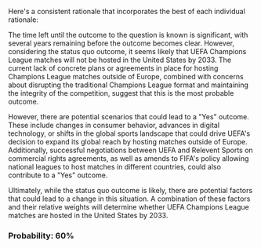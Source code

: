Here's a consistent rationale that incorporates the best of each individual rationale:

The time left until the outcome to the question is known is significant, with several years remaining before the outcome becomes clear. However, considering the status quo outcome, it seems likely that UEFA Champions League matches will not be hosted in the United States by 2033. The current lack of concrete plans or agreements in place for hosting Champions League matches outside of Europe, combined with concerns about disrupting the traditional Champions League format and maintaining the integrity of the competition, suggest that this is the most probable outcome.

However, there are potential scenarios that could lead to a "Yes" outcome. These include changes in consumer behavior, advances in digital technology, or shifts in the global sports landscape that could drive UEFA's decision to expand its global reach by hosting matches outside of Europe. Additionally, successful negotiations between UEFA and Relevent Sports on commercial rights agreements, as well as amends to FIFA's policy allowing national leagues to host matches in different countries, could also contribute to a "Yes" outcome.

Ultimately, while the status quo outcome is likely, there are potential factors that could lead to a change in this situation. A combination of these factors and their relative weights will determine whether UEFA Champions League matches are hosted in the United States by 2033.

### Probability: 60%